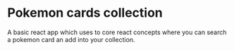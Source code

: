 # Pokemon cards collection

A basic react app which uses to core react concepts where you can search a pokemon card an add into your collection.
